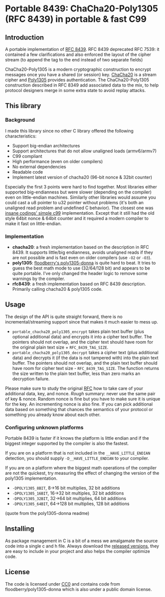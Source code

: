 # Portable 8439: ChaCha20-Poly1305 (RFC 8439) in portable & fast C99

## Introduction

A portable implementation of [RFC 8439](https://tools.ietf.org/html/rfc8439).
RFC 8439 deprecated RFC 7539: it contained a few clarifications and also
enforced the layout of the cipher stream (to append the tag to the end instead
of two separate fields)

ChaCha20-Poly1305 is a modern cryptographic construction to encrypt messages once
you have a shared (or session) key. [ChaCha20](https://en.wikipedia.org/wiki/Salsa20#ChaCha_variant)
is a stream cipher and [Poly1305](https://en.wikipedia.org/wiki/Poly1305)
provides authentication. The ChaCha20-Poly1305 construction described in RFC 8349
add associated data to the mix, to help protocol designers merge in some extra
state to avoid replay attacks.

## This library

### Background

I made this library since no other C library offered the following characteristics:

- Support big-endian architectures
- Support architectures that do not allow unaligned loads (armv6/armv7)
- C99 compliant
- High performance (even on older compilers)
- No external dependencies
- Readable code
- Implement latest version of chacha20 (96-bit nonce & 32bit counter)

Especially the first 3 points were hard to find together. Most libraries either
supported big-endianness but were slower (depending on the compiler)
even on little-endian machines. Similarly other libraries would assume you could
cast a u8 pointer to u32 pointer without problems (it's both an unaligned read
problem and undefined C behavior). The closest one was
[insane codings' simple c99](http://insanecoding.blogspot.com/2014/06/avoid-incorrect-chacha20-implementations.html)
implementation. Except that it still had the old style 64bit nonce & 64bit counter
and it required a modern compiler to make it fast on little-endian.

### Implementation

- __chacha20__: a fresh implementation based on the description in RFC 8439.
    It supports little/big endianness, avoids unaligned reads if they are
    not possible and is fast even on older compilers (use `-O2` or `-O3`).
- __poly1305__: [floodberry's poly1305-donna](https://github.com/floodyberry/poly1305-donna)
    is quite hard to beat. It tries to guess the best math mode to use (32/64/128 bit)
    and appears to be quite portable. I've only changed the header logic to remove
    some warnings by the compiler.
- __rfc8439__: a fresh implementation based on RFC 8439 description. Primarily
    calling chacha20 & poly1305 code.

## Usage

The design of the API is quite straight forward, there is no incremental/streaming
support since that makes it much easier to mess up.

- `portable_chacha20_poly1305_encrypt` takes plain text buffer (plus optional
    additional data) and encrypts it into a cipher text buffer.
    The pointers should not overlap, and the cipher text should have room for
    the original plain text size + `RFC_8439_TAG_SIZE`.
- `portable_chacha20_poly1305_decrypt` takes a cipher text (plus additional data)
    and decrypts it (if the data is not tampered with) into the plain text buffer.
    The pointers should not overlap, and the plain text buffer should have room
    for cipher text size - `RFC_8439_TAG_SIZE`.
    The function returns the size written to the plain text buffer, less than zero
    marks an decryption failure.

Please make sure to study the original [RFC](https://tools.ietf.org/html/rfc8439)
how to take care of your additional data, key, and nonce.
_Rough_ summary: never use the same pair of key & nonce. Random nonce is fine but
you have to make sure it is unique for the key. An incrementing nonce is also fine.
If you can pick additional data based on something that chances the semantics of
your protocol or something you already know about each other.

### Configuring unknown platforms

Portable 8439 is faster if it knows the platform is little endian and if the
biggest integer supported by the compiler is also the fastest.

If you are on a platform that is not included in the `__HAVE_LITTLE_ENDIAN`
detection, you should supply `-D__HAVE_LITTLE_ENDIAN` to your compiler.

If you are on a platform where the biggest math operations of the compiler are 
not the quickest, try measuring the effect of changing the version of the poly1305
implementation.

* `-DPOLY1305_8BIT`, 8->16 bit multiplies, 32 bit additions
* `-DPOLY1305_16BIT`, 16->32 bit multiples, 32 bit additions
* `-DPOLY1305_32BIT`, 32->64 bit multiplies, 64 bit additions
* `-DPOLY1305_64BIT`, 64->128 bit multiplies, 128 bit additions

(quote from the poly1305-donna readme)

## Installing

As package management in C is a bit of a mess we amalgamate the source code into a single
c and h file. Always download the [released versions](https://github.com/DavyLandman/portable8439/releases), they are easy to include in
your project and also helps the compiler optimize code.

## License

The code is licensed under [CC0](https://creativecommons.org/publicdomain/zero/1.0/) and contains code
from floodberry/poly1305-donna which is also under a public domain license.
